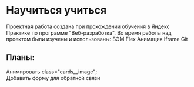 # Научиться учиться

Проектная работа создана при прохождении обучения в Яндекс Практике по программе "Веб-разработка".
Во время работы над проектом были изучены и использованы:
БЭМ
Flex
Анимация
Iframe
Git

## Планы:  
Анимировать class="cards__image";  
Добавить форму для обратной связи
